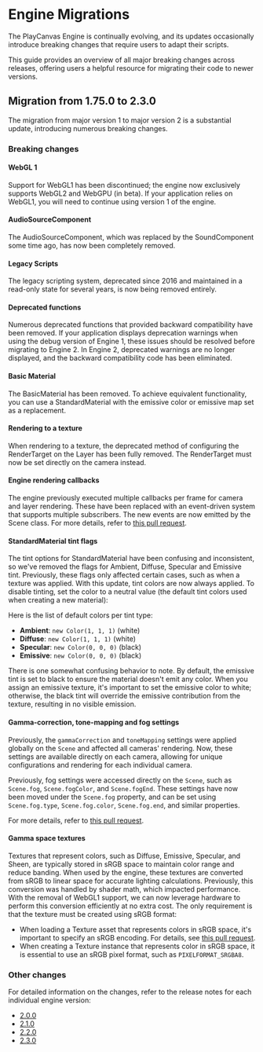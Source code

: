 # Engine Migrations

The PlayCanvas Engine is continually evolving, and its updates occasionally introduce breaking changes that require users to adapt their scripts.

This guide provides an overview of all major breaking changes across releases, offering users a helpful resource for migrating their code to newer versions.

## Migration from 1.75.0 to 2.3.0

The migration from major version 1 to major version 2 is a substantial update, introducing numerous breaking changes.

### Breaking changes

#### WebGL 1

Support for WebGL1 has been discontinued; the engine now exclusively supports WebGL2 and WebGPU (in beta). If your application relies on WebGL1, you will need to continue using version 1 of the engine.

#### AudioSourceComponent

The AudioSourceComponent, which was replaced by the SoundComponent some time ago, has now been completely removed.

#### Legacy Scripts

The legacy scripting system, deprecated since 2016 and maintained in a read-only state for several years, is now being removed entirely.

#### Deprecated functions

Numerous deprecated functions that provided backward compatibility have been removed. If your application displays deprecation warnings when using the debug version of Engine 1, these issues should be resolved before migrating to Engine 2. In Engine 2, deprecated warnings are no longer displayed, and the backward compatibility code has been eliminated.

#### Basic Material

The BasicMaterial has been removed. To achieve equivalent functionality, you can use a StandardMaterial with the emissive color or emissive map set as a replacement.

#### Rendering to a texture

When rendering to a texture, the deprecated method of configuring the RenderTarget on the Layer has been fully removed. The RenderTarget must now be set directly on the camera instead.

#### Engine rendering callbacks

The engine previously executed multiple callbacks per frame for camera and layer rendering. These have been replaced with an event-driven system that supports multiple subscribers. The new events are now emitted by the Scene class. For more details, refer to [this pull request](https://github.com/playcanvas/engine/pull/7156).

#### StandardMaterial tint flags

The tint options for StandardMaterial have been confusing and inconsistent, so we've removed the flags for Ambient, Diffuse, Specular and Emissive tint. Previously, these flags only affected certain cases, such as when a texture was applied. With this update, tint colors are now always applied. To disable tinting, set the color to a neutral value (the default tint colors used when creating a new material):

Here is the list of default colors per tint type:

* **Ambient**: `new Color(1, 1, 1)` (white)
* **Diffuse**: `new Color(1, 1, 1)` (white)
* **Specular**: `new Color(0, 0, 0)` (black)
* **Emissive**: `new Color(0, 0, 0)` (black)

There is one somewhat confusing behavior to note. By default, the emissive tint is set to black to ensure the material doesn't emit any color. When you assign an emissive texture, it's important to set the emissive color to white; otherwise, the black tint will override the emissive contribution from the texture, resulting in no visible emission.

#### Gamma-correction, tone-mapping and fog settings

Previously, the `gammaCorrection` and `toneMapping` settings were applied globally on the `Scene` and affected all cameras' rendering. Now, these settings are available directly on each camera, allowing for unique configurations and rendering for each individual camera.

Previously, fog settings were accessed directly on the `Scene`, such as `Scene.fog`, `Scene.fogColor`, and `Scene.fogEnd`. These settings have now been moved under the `Scene.fog` property, and can be set using `Scene.fog.type`, `Scene.fog.color`, `Scene.fog.end`, and similar properties.

For more details, refer to [this pull request](https://github.com/playcanvas/engine/pull/7101).

#### Gamma space textures

Textures that represent colors, such as Diffuse, Emissive, Specular, and Sheen, are typically stored in sRGB space to maintain color range and reduce banding. When used by the engine, these textures are converted from sRGB to linear space for accurate lighting calculations. Previously, this conversion was handled by shader math, which impacted performance. With the removal of WebGL1 support, we can now leverage hardware to perform this conversion efficiently at no extra cost. The only requirement is that the texture must be created using sRGB format:

* When loading a Texture asset that represents colors in sRGB space, it's important to specify an sRGB encoding. For details, see [this pull request](https://github.com/playcanvas/engine/pull/6739).
* When creating a Texture instance that represents color in sRGB space, it is essential to use an sRGB pixel format, such as `PIXELFORMAT_SRGBA8`.

### Other changes

For detailed information on the changes, refer to the release notes for each individual engine version:

* [2.0.0](https://github.com/playcanvas/engine/releases/tag/v2.0.0)
* [2.1.0](https://github.com/playcanvas/engine/releases/tag/v2.1.0)
* [2.2.0](https://github.com/playcanvas/engine/releases/tag/v2.2.0)
* [2.3.0](https://github.com/playcanvas/engine/releases/tag/v2.3.0)
